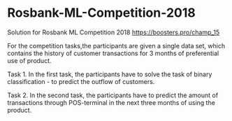 # Rosbank-ML-Competition-2018
Solution for Rosbank ML Competition 2018
https://boosters.pro/champ_15  

For the competition tasks,the participants are given a single data set, which contains the history of customer transactions for 3 months of preferential use of product.

Task 1.
In the first task, the participants have to solve the task of binary classification - to predict the outflow of customers.

Task 2.
In the second task, the participants have to predict the amount of transactions through POS-terminal in the next three months of using the product.

